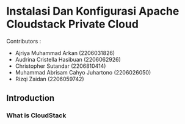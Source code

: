 # Instalasi Dan Konfigurasi Apache Cloudstack Private Cloud

Contributors : 
- Ajriya Muhammad Arkan (2206031826)
- Audrina Cristella Hasibuan (2206062926)
- Christopher Sutandar (2206810414)
- Muhammad Abrisam Cahyo Juhartono (2206026050)
- Rizqi Zaidan (2206059742)

## Introduction

### What is CloudStack
